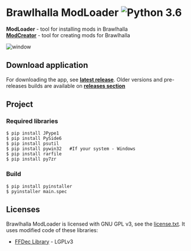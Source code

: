 # Brawlhalla ModLoader ![Python 3.6](https://img.shields.io/badge/python-3.8-blue.svg)

**ModLoader** - tool for installing mods in Brawlhalla  
**[ModCreator](https://github.com/Farbigoz/BhModCreator)** - tool for creating mods for Brawlhalla

![window](https://github.com/Farbigoz/BhModloader/blob/main/wiki/readme/window.png)

## Download application
For downloading the app, see [**latest release**](https://github.com/Farbigoz/BhModloader/releases/latest). 
Older versions and pre-releases builds are available on [**releases section**](https://github.com/Farbigoz/BhModloader/releases)

## Project

### Required libraries
    $ pip install JPype1
    $ pip install PySide6
    $ pip install psutil
    $ pip install pywin32   #If your system - Windows
    $ pip install rarfile
    $ pip install py7zr
    
### Build
    $ pip install pyinstaller  
    $ pyinstaller main.spec

## Licenses

Brawlhalla ModLoader is licensed with GNU GPL v3, see the [license.txt](license.txt).
It uses modified code of these libraries:

* [FFDec Library](https://github.com/jindrapetrik/jpexs-decompiler) - LGPLv3